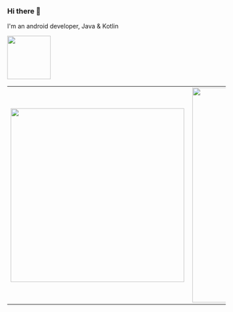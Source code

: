 ### Hi there 👋

I'm an android developer, Java & Kotlin


<img src="https://github.com/JoelKanyi/JoelKanyi/blob/master/Digital__Design_110-512.png" width="100"/>

<center>
<table>
  <tr>
      <td><img width="400px" align="left" src="https://github-readme-stats.vercel.app/api/top-langs/?username=JoelKanyi&hide=html&layout=compact" /></td>
      <td><img width="495px" align="left" src="https://github-readme-stats.vercel.app/api?username=JoelKanyi&theme=default" /></td>
  </tr>   
</table>
</center>

